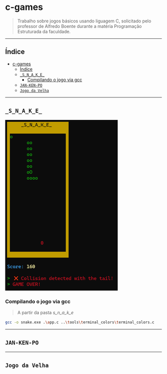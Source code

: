 # c-games

>Trabalho sobre jogos básicos usando liguagem C, solicitado pelo professor de Alfredo Boente durante a matéria Programação Estruturada da faculdade.

---

## Índice

- [c-games](#c-games)
  - [Índice](#índice)
  - [`_S_N_A_K_E_`](#_s_n_a_k_e_)
    - [Compilando o jogo via gcc](#compilando-o-jogo-via-gcc)
  - [`JAN-KEN-PO`](#jan-ken-po)
  - [`Jogo da Velha`](#jogo-da-velha)

---

## `_S_N_A_K_E_`

![snake game](./assets/_s_n_a_k_e_.png)

### Compilando o jogo via gcc

> A partir da pasta _s_n_a_k_e_

```bash
gcc -o snake.exe .\app.c ..\tools\terminal_colors\terminal_colors.c
```

---

## `JAN-KEN-PO`

---

## `Jogo da Velha`
